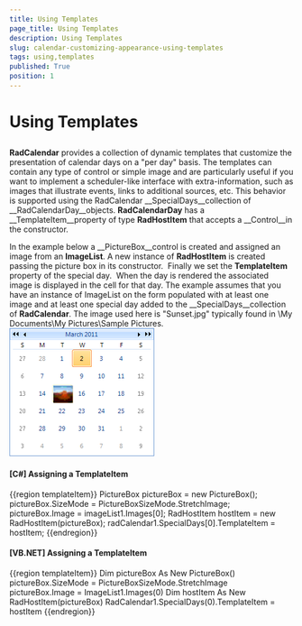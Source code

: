 ```yaml
---
title: Using Templates
page_title: Using Templates
description: Using Templates
slug: calendar-customizing-appearance-using-templates
tags: using,templates
published: True
position: 1
---
```


# Using Templates



## 

__RadCalendar__ provides a collection of dynamic templates that customize the 
        	presentation of calendar days on a "per day" basis. The templates can contain any type of control 
        	or simple image and are particularly useful if you want to implement a scheduler-like interface with 
        	extra-information, such as images that illustrate events, links to additional sources, etc. 
        	This behavior is supported using the RadCalendar __SpecialDays__collection of __RadCalendarDay__objects. __RadCalendarDay__ has a 
        	__TemplateItem__property of type __RadHostItem__
        	that accepts a __Control__in the constructor. 

In the example below a __PictureBox__control is created and assigned an image from an __ImageList__. A new instance of __RadHostItem__ is created passing the picture box in its constructor.  Finally we set the __TemplateItem__ property of the special day.  When the day is rendered the associated image is displayed in the cell for that day. The example assumes that you have an instance of ImageList on the form populated with at least one image and at least one special day added to the __SpecialDays__collection of __RadCalendar__. The image used here is "Sunset.jpg" typically found in \My Documents\My Pictures\Sample Pictures.![calendar-customizing-appearance-using-templates 001](images/calendar-customizing-appearance-using-templates001.png)

#### __[C#] Assigning a TemplateItem__

{{region templateItem}}
	            PictureBox pictureBox = new PictureBox();
	            pictureBox.SizeMode = PictureBoxSizeMode.StretchImage;
	            pictureBox.Image = imageList1.Images[0];
	            RadHostItem hostItem = new RadHostItem(pictureBox);
	            radCalendar1.SpecialDays[0].TemplateItem = hostItem;
	{{endregion}}



#### __[VB.NET] Assigning a TemplateItem__

{{region templateItem}}
	        Dim pictureBox As New PictureBox()
	        pictureBox.SizeMode = PictureBoxSizeMode.StretchImage
	        pictureBox.Image = ImageList1.Images(0)
	        Dim hostItem As New RadHostItem(pictureBox)
	        RadCalendar1.SpecialDays(0).TemplateItem = hostItem
	{{endregion}}


